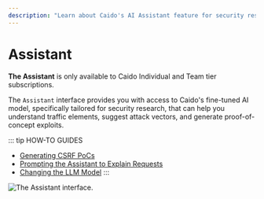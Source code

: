 ```yaml
---
description: "Learn about Caido's AI Assistant feature for security research, attack vector suggestions, and proof-of-concept generation."
---
```


# Assistant

<ProContainer>
<b>The Assistant</b> is only available to Caido Individual and Team tier subscriptions.
</ProContainer>

The `Assistant` interface provides you with access to Caido's fine-tuned AI model, specifically tailored for security research, that can help you understand traffic elements, suggest attack vectors, and generate proof-of-concept exploits.

::: tip HOW-TO GUIDES

- [Generating CSRF PoCs](/guides/assistant_csrf.md)
- [Prompting the Assistant to Explain Requests](/guides/assistant_explain.md)
- [Changing the LLM Model](/guides/assistant_model.md)
:::

<img alt="The Assistant interface." src="/_images/assistant_interface.png" center>
